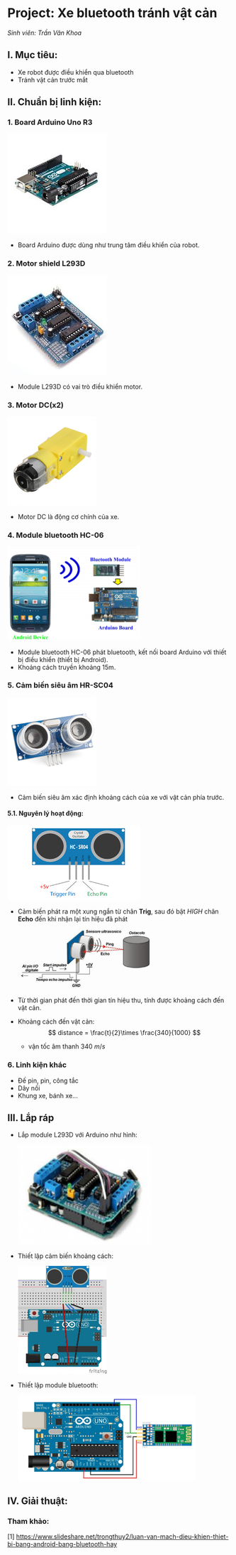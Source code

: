 # Project: Xe bluetooth tránh vật cản

*Sinh viên: Trần Văn Khoa*



## I. Mục tiêu:

* Xe robot được điều khiển qua bluetooth
* Tránh vật cản trước mắt

## II. Chuẩn bị linh kiện:

### 1. Board Arduino Uno R3

![Arduino Uno R3](https://raw.githubusercontent.com/khoatranrb/Img4Md/master/TN%26KP_RB/uno.jpg)

* Board Arduino được dùng như trung tâm điều khiển của robot.

### 2. Motor shield L293D

![](https://raw.githubusercontent.com/khoatranrb/Img4Md/master/TN%26KP_RB/l293.jpg)

* Module L293D có vai trò điều khiển motor.

### 3. Motor DC(x2)

<p>
    <img src='https://raw.githubusercontent.com/khoatranrb/Img4Md/master/TN%26KP_RB/dc.jpg' width=200>
</p>

* Motor DC là động cơ chính của xe.

### 4. Module bluetooth HC-06

<p>
    <img src='https://raw.githubusercontent.com/khoatranrb/Img4Md/master/TN%26KP_RB/nlybl1.png' width=300>
</p>

* Module bluetooth HC-06 phát bluetooth, kết nối board Arduino với thiết bị điều khiển (thiết bị Android).
* Khoảng cách truyền khoảng 15m.

### 5. Cảm biến siêu âm HR-SC04

<p>
    <img src='https://raw.githubusercontent.com/khoatranrb/Img4Md/master/TN%26KP_RB/cbsa.jpg' width=200>
</p>

* Cảm biến siêu âm xác định khoảng cách của xe với vật cản phía trước.

#### 5.1. Nguyên lý hoạt động:

<p>
    <img src='https://raw.githubusercontent.com/khoatranrb/Img4Md/master/TN%26KP_RB/cbsa2.png' width=300>
</p>

* Cảm biến phát ra một xung ngắn từ chân **Trig**, sau đó bật *HIGH* chân **Echo** đến khi nhận lại tín hiệu đã phát

  <p>
      <img src ='https://raw.githubusercontent.com/khoatranrb/Img4Md/master/TN%26KP_RB/nlyhcsr.jpg' width=300>
  </p>

* Từ thời gian phát đến thời gian tín hiệu thu, tính được khoảng cách đến vật cản.

* Khoảng cách đến vật cản:
  $$
  distance = \frac{t}{2}\times \frac{340}{1000}
  $$
  

  * vận tốc âm thanh 340 $m/s$

### 6. Linh kiện khác

* Đế pin, pin, công tắc
* Dây nối
* Khung xe, bánh xe...

## III. Lắp ráp

* Lắp module L293D với Arduino như hình:

  <p>
      <img src ='https://raw.githubusercontent.com/khoatranrb/Img4Md/master/TN%26KP_RB/l293Uno.png' width=300>
  </p>

* Thiết lập cảm biến khoảng cách:

  <p>
      <img src ='https://raw.githubusercontent.com/khoatranrb/Img4Md/master/TN%26KP_RB/hcsr04.jpg' width=200>
  </p>

* Thiết lập module bluetooth:

  <p>
      <img src ='https://raw.githubusercontent.com/khoatranrb/Img4Md/master/TN%26KP_RB/bl06.jpg' width=400>
  </p>

  

## IV. Giải thuật:

















### Tham khảo:

[1] https://www.slideshare.net/trongthuy2/luan-van-mach-dieu-khien-thiet-bi-bang-android-bang-bluetooth-hay
